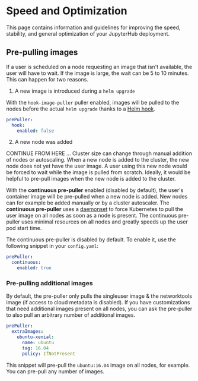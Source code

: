 # Speed and Optimization

This page contains information and guidelines for improving the speed,
stability, and general optimization of your JupyterHub deployment.

## Pre-pulling images

If a user is scheduled on a node requesting an image that isn't available, the
user will have to wait. If the image is large, the wait can be 5 to 10 minutes.
This can happen for two reasons.

1. A new image is introduced during a `helm upgrade`

With the `hook-image-puller` puller enabled, images will be pulled to the nodes
before the actual `helm upgrade` thanks to a [Helm
hook](https://docs.helm.sh/developing_charts/#hooks).

```yaml
prePuller:
  hook:
    enabled: false
```

2. A new node was added

CONTINUE FROM HERE ... Cluster size can change through manual addition of nodes or autoscaling. When a
new node is added to the cluster, the new node does not yet have the user image.
A user using this new node would be forced to wait while the image is pulled
from scratch. Ideally, it would be helpful to pre-pull images when the new node
is added to the cluster.

With the **continuous pre-puller** enabled (disabled by default), the user's
container image will be pre-pulled when a new node is added. New nodes can for
example be added manually or by a cluster autoscaler. The **continuous
pre-puller** uses a
[daemonset](https://kubernetes.io/docs/concepts/workloads/controllers/daemonset/)
to force Kubernetes to pull the user image on all nodes as soon as a node is
present. The continuous pre-puller uses minimal resources on all nodes and
greatly speeds up the user pod start time.

The continuous pre-puller is disabled by default. To enable it, use the
following snippet in your `config.yaml`:

```yaml
prePuller:
  continuous:
    enabled: true
```

### Pre-pulling additional images

By default, the pre-puller only pulls the singleuser image & the networktools
image (if access to cloud metadata is disabled). If you have customizations that
need additional images present on all nodes, you can ask the pre-puller to also
pull an arbitrary number of additional images.

```yaml
prePuller:
  extraImages:
    ubuntu-xenial:
      name: ubuntu
      tag: 16.04
      policy: IfNotPresent
```

This snippet will pre-pull the `ubuntu:16.04` image on all nodes, for example.
You can pre-pull any number of images.
